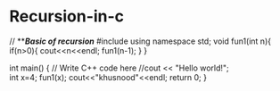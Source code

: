 # Recursion-in-c
// *********Basic of recursion*******
#include <iostream>
using namespace std;
void fun1(int n){
    if(n>0){
        cout<<n<<endl;
        fun1(n-1);
    }
}

int main() {
    // Write C++ code here
    //cout << "Hello world!";  
    int x=4;
    fun1(x);
    cout<<"khusnood"<<endl;
    return 0;
}
